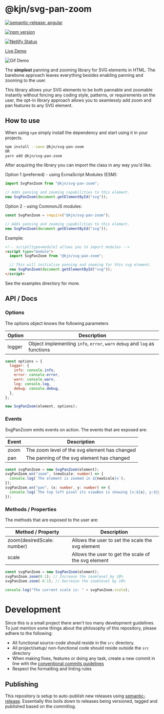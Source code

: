# @kjn/svg-pan-zoom

[![semantic-release: angular](https://img.shields.io/badge/semantic--release-angular-e10079?logo=semantic-release)](https://github.com/semantic-release/semantic-release)

[![npm version](https://badge.fury.io/js/@kjn%2Fsvg-pan-zoom.svg)](https://badge.fury.io/js/@kjn%2Fsvg-pan-zoom)

[![Netlify Status](https://api.netlify.com/api/v1/badges/ce5ba025-6a43-4aaa-83f5-c7175ddbdc3f/deploy-status)](https://app.netlify.com/sites/kjn-svg-pan-zoom/deploys)

[Live Demo](http://kjn-svg-pan-zoom.netlify.app)

![Gif Demo](http://kjn-svg-pan-zoom.netlify.app/demo.gif)

The **simplest** panning and zooming library for SVG elements in HTML. The barebone approach leaves
everything besides enabling panning and zooming to the user.

This library allows your SVG elements to be both pannable and zoomable instantly without forcing
any coding style, patterns, or requirements on the user, the opt-in library approach allows you to
seamlessly add zoom and pan features to any SVG element.

## How to use

When using `npm` simply install the dependency and start using it in your projects.

```sh
npm install --save @kjn/svg-pan-zoom
OR
yarn add @kjn/svg-pan-zoom
```

After acquiring the library you can import the class in any way you'd like.

Option 1 (preferred) - using EcmaScript Modules (ESM):

```js
import SvgPanZoom from "@kjn/svg-pan-zoom";

// Adds panning and zooming capabilities to this element.
new SvgPanZoom(document.getElementById("svg"));
```

Option 2 - using CommonJS modules:

```js
const SvgPanZoom = require("@kjn/svg-pan-zoom");

// Adds panning and zooming capabilities to this element.
new SvgPanZoom(document.getElementById("svg"));
```

Example:

```html
<!-- script[type=module] allows you to import modules -->
<script type="module">
  import SvgPanZoom from "@kjn/svg-pan-zoom";

  // This will initialise panning and zooming for this svg element.
  new SvgPanZoom(document.getElementById("svg"));
</script>
```

See the examples directory for more.

## API / Docs

### Options

The options object knows the following parameters

| Option | Description                                                                |
| ------ | -------------------------------------------------------------------------- |
| logger | Object implementing `info`, `error`, `warn` `debug` and `log` as functions |

```js
const options = {
  logger: {
    info: console.info,
    error: console.error,
    warn: console.warn,
    log: console.log,
    debug: console.debug,
  },
};

new SvgPanZoom(element, options);
```

### Events

SvgPanZoom emits events on action. The events that are exposed are:

| Event | Description                                   |
| ----- | --------------------------------------------- |
| zoom  | The zoom level of the svg element has changed |
| pan   | The panning of the svg element has changed    |

```ts
const svgPanZoom = new SvgPanZoom(element);
svgPanZoom.on("zoom", (newScale: number) => {
  console.log(`The element is zoomed in ${newScale}x`);
});
svgPanZoom.on("pan", (x: number, y: number) => {
  console.log(`The top left pixel its viewBox is showing [x:${x}, y:${y}]`);
});
```

### Methods / Properties

The methods that are exposed to the user are:

| Method / Property          | Description                                         |
| -------------------------- | --------------------------------------------------- |
| zoom(desiredScale: number) | Allows the user to set the scale the svg element    |
| scale                      | Allows the user to get the scale of the svg element |

```js
const svgPanZoom = new SvgPanZoom(element);
svgPanZoom.zoom(0.1); // Increase the zoomlevel by 10%
svgPanZoom.zoom(-0.1); // Decrease the zoomlevel by 10%

console.log("The current scale is: " + svgPanZoom.scale);
```

# Development

Since this is a small project there aren't too many development guidelines.
To just mention some things about the philosophy of this repository, please adhere to the following:

- All functional source-code should reside in the `src` directory.
- All project/setup/ non-functional code should reside outside the `src` directory
- When making fixes, features or doing any task, create a new commit in line with the [conventional
  commits guidelines](https://www.conventionalcommits.org/en/v1.0.0/)
- Respect the formatting and linting rules

## Publishing

This repository is setup to auto-publish new releases using [semantic-release](https://github.com/semantic-release/semantic-release).
Essentially this boils down to releases being versioned, tagged and published based on the
commitlog.
